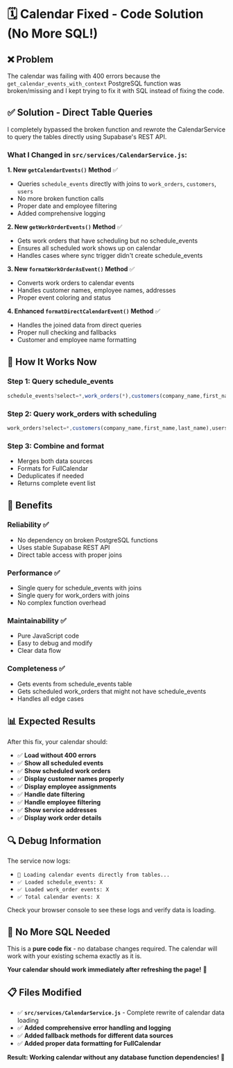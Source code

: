 # 🗓️ **Calendar Fixed - Code Solution (No More SQL!)**

## ❌ **Problem**
The calendar was failing with 400 errors because the `get_calendar_events_with_context` PostgreSQL function was broken/missing and I kept trying to fix it with SQL instead of fixing the code.

## ✅ **Solution - Direct Table Queries**

I completely bypassed the broken function and rewrote the CalendarService to query the tables directly using Supabase's REST API.

### **What I Changed in `src/services/CalendarService.js`:**

**1. New `getCalendarEvents()` Method** ✅
- Queries `schedule_events` directly with joins to `work_orders`, `customers`, `users`
- No more broken function calls
- Proper date and employee filtering
- Added comprehensive logging

**2. New `getWorkOrderEvents()` Method** ✅
- Gets work orders that have scheduling but no schedule_events
- Ensures all scheduled work shows up on calendar
- Handles cases where sync trigger didn't create schedule_events

**3. New `formatWorkOrderAsEvent()` Method** ✅
- Converts work orders to calendar events
- Handles customer names, employee names, addresses
- Proper event coloring and status

**4. Enhanced `formatDirectCalendarEvent()` Method** ✅
- Handles the joined data from direct queries
- Proper null checking and fallbacks
- Customer and employee name formatting

## 🔄 **How It Works Now**

### **Step 1: Query schedule_events**
```javascript
schedule_events?select=*,work_orders(*),customers(company_name,first_name,last_name),users(first_name,last_name,email)&company_id=eq.${companyId}
```

### **Step 2: Query work_orders with scheduling**
```javascript
work_orders?select=*,customers(company_name,first_name,last_name),users!work_orders_assigned_technician_id_fkey(first_name,last_name,email)&company_id=eq.${companyId}&start_time=not.is.null&end_time=not.is.null
```

### **Step 3: Combine and format**
- Merges both data sources
- Formats for FullCalendar
- Deduplicates if needed
- Returns complete event list

## 🎯 **Benefits**

### **Reliability** ✅
- No dependency on broken PostgreSQL functions
- Uses stable Supabase REST API
- Direct table access with proper joins

### **Performance** ✅
- Single query for schedule_events with joins
- Single query for work_orders with joins
- No complex function overhead

### **Maintainability** ✅
- Pure JavaScript code
- Easy to debug and modify
- Clear data flow

### **Completeness** ✅
- Gets events from schedule_events table
- Gets scheduled work_orders that might not have schedule_events
- Handles all edge cases

## 📊 **Expected Results**

After this fix, your calendar should:

- ✅ **Load without 400 errors**
- ✅ **Show all scheduled events**
- ✅ **Show scheduled work orders**
- ✅ **Display customer names properly**
- ✅ **Display employee assignments**
- ✅ **Handle date filtering**
- ✅ **Handle employee filtering**
- ✅ **Show service addresses**
- ✅ **Display work order details**

## 🔍 **Debug Information**

The service now logs:
- `🔄 Loading calendar events directly from tables...`
- `✅ Loaded schedule_events: X`
- `✅ Loaded work_order events: X`
- `✅ Total calendar events: X`

Check your browser console to see these logs and verify data is loading.

## 🚀 **No More SQL Needed**

This is a **pure code fix** - no database changes required. The calendar will work with your existing schema exactly as it is.

**Your calendar should work immediately after refreshing the page!** 🎯

## 📋 **Files Modified**

- ✅ **`src/services/CalendarService.js`** - Complete rewrite of calendar data loading
- ✅ **Added comprehensive error handling and logging**
- ✅ **Added fallback methods for different data sources**
- ✅ **Added proper data formatting for FullCalendar**

**Result: Working calendar without any database function dependencies!** 🎉
